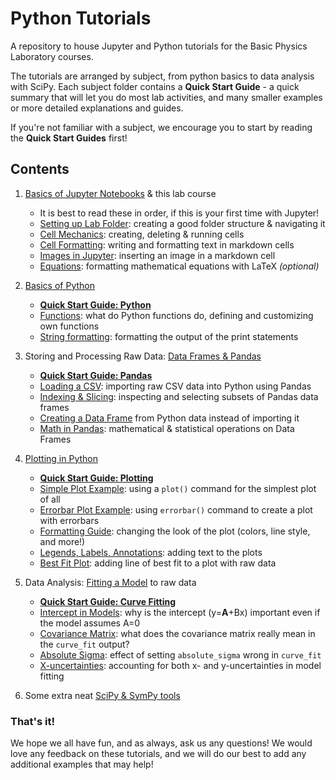 # Python Tutorials
A repository to house Jupyter and Python tutorials for the Basic Physics Laboratory courses.

The tutorials are arranged by subject, from python basics to data analysis with SciPy. Each subject folder contains a **Quick Start Guide** - a quick summary that will let you do most lab activities, and many smaller examples or more detailed explanations and guides.

If you're not familiar with a subject, we encourage you to start by reading the **Quick Start Guides** first!

## Contents

1. [Basics of Jupyter Notebooks](1%20Jupyter%20Notebook%20Basics) & this lab course
    * It is best to read these in order, if this is your first time with Jupyter!
    * [Setting up Lab Folder](1%20Jupyter%20Notebook%20Basics/1%20Setting%20Up%20Lab%20Folder.ipynb): creating a good folder structure & navigating it
    * [Cell Mechanics](1%20Jupyter%20Notebook%20Basics/2%20Cell%20Mechanics.ipynb): creating, deleting & running cells
    * [Cell Formatting](1%20Jupyter%20Notebook%20Basics/3%20Cell%20Formatting.ipynb): writing and formatting text in markdown cells
    * [Images in Jupyter](1%20Jupyter%20Notebook%20Basics/4%20Images%20in%20Jupyter.ipynb): inserting an image in a markdown cell
    * [Equations](1%20Jupyter%20Notebook%20Basics/5%20Equations.ipynb): formatting mathematical equations with LaTeX *(optional)*
    
2. [Basics of Python](2%20Python%20Basics)
    * **[Quick Start Guide: Python](2%20Python%20Basics/0%20Quick%20Start%20Guide%20-%20Python.ipynb)**
    * [Functions](2%20Python%20Basics/1%20Functions.ipynb): what do Python functions do, defining and customizing own functions
    * [String formatting](2%20Python%20Basics/2%20String%20Formatting.ipynb): formatting the output of the print statements
    
3. Storing and Processing Raw Data: [Data Frames & Pandas](3%20Data%20Frames%20%26%20Pandas)
   * **[Quick Start Guide: Pandas](3%20Data%20Frames%20%26%20Pandas/0%20Quick%20Start%20Guide%20-%20Pandas.ipynb)**
   * [Loading a CSV](3%20Data%20Frames%20%26%20Pandas/1%20Loading%20CSV.ipynb): importing raw CSV data into Python using Pandas
   * [Indexing & Slicing](3%20Data%20Frames%20%26%20Pandas/2%20Indexing%20%26%20Slicing.ipynb): inspecting and selecting subsets of Pandas data frames
   * [Creating a Data Frame](3%20Data%20Frames%20%26%20Pandas/3%20Creating%20a%20Data%20Frame.ipynb) from Python data instead of importing it
   * [Math in Pandas](3%20Data%20Frames%20%26%20Pandas/4%20Math%20%26%20Pandas.ipynb): mathematical & statistical operations on Data Frames
   
4. [Plotting in Python](4%20Plotting)
   * **[Quick Start Guide: Plotting](4%20Plotting/0%20Quick%20Start%20Guide%20-%20Plotting.ipynb)**
   * [Simple Plot Example](4%20Plotting/1%20Simple%20Plot%20Example.ipynb): using a `plot()` command for the simplest plot of all
   * [Errorbar Plot Example](4%20Plotting/2%20Errorbar%20Plot%20Example.ipynb): using `errorbar()` command to create a plot with errorbars
   * [Formatting Guide](4%20Plotting/3%20Formatting%20Guide.ipynb): changing the look of the plot (colors, line style, and more!)
   * [Legends, Labels, Annotations](4%20Plotting/4%20Legends%2C%20Labels%2C%20Annotations.ipynb): adding text to the plots
   * [Best Fit Plot](4%20Plotting/5%20Best%20Fit%20Plot.ipynb): adding line of best fit to a plot with raw data
   
5. Data Analysis: [Fitting a Model](5%20Curve%20Fitting) to raw data
   * **[Quick Start Guide: Curve Fitting](5%20Curve%20Fitting/0%20Quick%20Start%20Guide%20-%20Model%20Fitting.ipynb)**
   * [Intercept in Models](5%20Curve%20Fitting/1%20Intercept%20in%20Models.ipynb): why is the intercept (y=**A**+Bx) important even if the model assumes A=0
   * [Covariance Matrix](5%20Curve%20Fitting/2%20Covariance%20Matrix.ipynb): what does the covariance matrix really mean in the `curve_fit` output?
   * [Absolute Sigma](5%20Curve%20Fitting/3%20Absolute%20Sigma.ipynb): effect of setting `absolute_sigma` wrong in `curve_fit`
   * [X-uncertainties](5%20Curve%20Fitting/4%20X-uncertainties.ipynb): accounting for both x- and y-uncertainties in model fitting
   
6. Some extra neat [SciPy & SymPy tools](6%20SciPy%20%26%20SymPy%20Tools)

### That's it!
We hope we all have fun, and as always, ask us any questions! 
We would love any feedback on these tutorials, and we will do our best to add any additional examples that may help!
